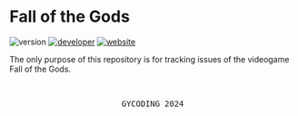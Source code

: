 # Fall of the Gods

![version](https://img.shields.io/badge/version-1.0.0-gold?style=for-the-badge)
[![developer](https://img.shields.io/badge/developed-GYCoding-purple?style=for-the-badge)](https://gycoding.com)
[![website](https://img.shields.io/badge/reference-website-silver?style=for-the-badge)](#)

The only purpose of this repository is for tracking issues of the videogame Fall of the Gods.

<br>

<pre align="center">GYCODING 2024</pre>
